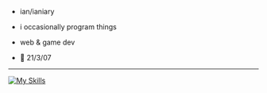 - ian/ianiary
- i occasionally program things
- web & game dev

- 🎂 21/3/07

---


[![My Skills](https://skillicons.dev/icons?i=js,ts,py,cpp,cs,lua,java,scala,golang)](https://skillicons.dev)
